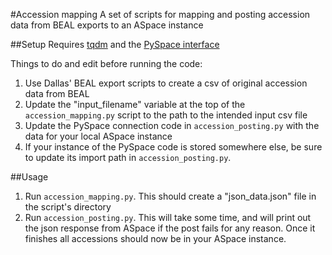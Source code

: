 #Accession mapping
A set of scripts for mapping and posting accession data from BEAL exports to an ASpace instance

##Setup
Requires [tqdm](https://github.com/noamraph/tqdm) and the [PySpace interface](https://github.com/walkerdb/bentley_code/blob/master/utilities/aspace_interface/pyspace.py)

Things to do and edit before running the code:

1. Use Dallas' BEAL export scripts to create a csv of original accession data from BEAL
2. Update the "input_filename" variable at the top of the ```accession_mapping.py``` script to the path to the intended input csv file
3. Update the PySpace connection code in ```accession_posting.py``` with the data for your local ASpace instance
4. If your instance of the PySpace code is stored somewhere else, be sure to update its import path in ```accession_posting.py```.

##Usage

1. Run ```accession_mapping.py```. This should create a "json_data.json" file in the script's directory
2. Run ```accession_posting.py```. This will take some time, and will print out the json response from ASpace if the post fails for any reason. Once it finishes all accessions should now be in your ASpace instance.